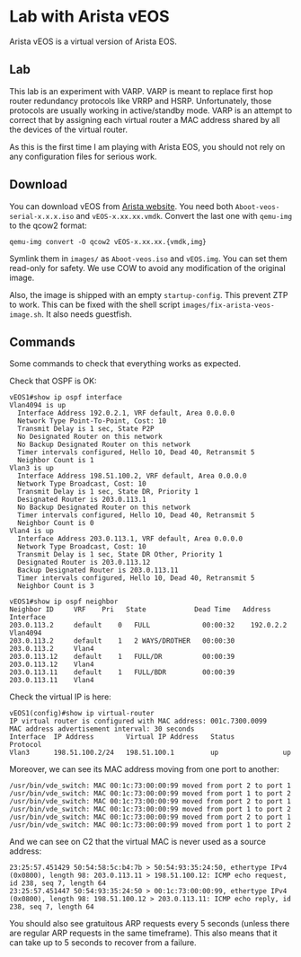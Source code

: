 Lab with Arista vEOS
====================

Arista vEOS is a virtual version of Arista EOS.

Lab
---

This lab is an experiment with VARP. VARP is meant to replace first
hop router redundancy protocols like VRRP and HSRP. Unfortunately,
those protocols are usually working in active/standby mode. VARP is an
attempt to correct that by assigning each virtual router a MAC address
shared by all the devices of the virtual router.

As this is the first time I am playing with Arista EOS, you should not
rely on any configuration files for serious work.

Download
--------

You can download vEOS from [Arista website][]. You need both
`Aboot-veos-serial-x.x.x.iso` and `vEOS-x.xx.xx.vmdk`. Convert the
last one with `qemu-img` to the qcow2 format:

    qemu-img convert -O qcow2 vEOS-x.xx.xx.{vmdk,img}

Symlink them in `images/` as `Aboot-veos.iso` and `vEOS.img`. You can
set them read-only for safety. We use COW to avoid any modification of
the original image.

Also, the image is shipped with an empty `startup-config`. This
prevent ZTP to work. This can be fixed with the shell script
`images/fix-arista-veos-image.sh`. It also needs guestfish.

[Arista website]: https://www.arista.com/en/support/software-download

Commands
--------

Some commands to check that everything works as expected.

Check that OSPF is OK:

    vEOS1#show ip ospf interface 
    Vlan4094 is up
      Interface Address 192.0.2.1, VRF default, Area 0.0.0.0
      Network Type Point-To-Point, Cost: 10
      Transmit Delay is 1 sec, State P2P
      No Designated Router on this network
      No Backup Designated Router on this network
      Timer intervals configured, Hello 10, Dead 40, Retransmit 5
      Neighbor Count is 1
    Vlan3 is up
      Interface Address 198.51.100.2, VRF default, Area 0.0.0.0
      Network Type Broadcast, Cost: 10
      Transmit Delay is 1 sec, State DR, Priority 1
      Designated Router is 203.0.113.1
      No Backup Designated Router on this network
      Timer intervals configured, Hello 10, Dead 40, Retransmit 5
      Neighbor Count is 0
    Vlan4 is up
      Interface Address 203.0.113.1, VRF default, Area 0.0.0.0
      Network Type Broadcast, Cost: 10
      Transmit Delay is 1 sec, State DR Other, Priority 1
      Designated Router is 203.0.113.12
      Backup Designated Router is 203.0.113.11
      Timer intervals configured, Hello 10, Dead 40, Retransmit 5
      Neighbor Count is 3

    vEOS1#show ip ospf neighbor 
    Neighbor ID     VRF    Pri   State            Dead Time   Address         Interface
    203.0.113.2     default    0   FULL             00:00:32    192.0.2.2       Vlan4094
    203.0.113.2     default    1   2 WAYS/DROTHER   00:00:30    203.0.113.2     Vlan4
    203.0.113.12    default    1   FULL/DR          00:00:39    203.0.113.12    Vlan4
    203.0.113.11    default    1   FULL/BDR         00:00:39    203.0.113.11    Vlan4

Check the virtual IP is here:

    vEOS1(config)#show ip virtual-router 
    IP virtual router is configured with MAC address: 001c.7300.0099
    MAC address advertisement interval: 30 seconds
    Interface  IP Address        Virtual IP Address   Status            Protocol         
    Vlan3      198.51.100.2/24   198.51.100.1         up                up               

Moreover, we can see its MAC address moving from one port to another:

    /usr/bin/vde_switch: MAC 00:1c:73:00:00:99 moved from port 2 to port 1
    /usr/bin/vde_switch: MAC 00:1c:73:00:00:99 moved from port 1 to port 2
    /usr/bin/vde_switch: MAC 00:1c:73:00:00:99 moved from port 2 to port 1
    /usr/bin/vde_switch: MAC 00:1c:73:00:00:99 moved from port 1 to port 2
    /usr/bin/vde_switch: MAC 00:1c:73:00:00:99 moved from port 2 to port 1
    /usr/bin/vde_switch: MAC 00:1c:73:00:00:99 moved from port 1 to port 2

And we can see on C2 that the virtual MAC is never used as a source address:

    23:25:57.451429 50:54:58:5c:b4:7b > 50:54:93:35:24:50, ethertype IPv4 (0x0800), length 98: 203.0.113.11 > 198.51.100.12: ICMP echo request, id 238, seq 7, length 64
    23:25:57.451447 50:54:93:35:24:50 > 00:1c:73:00:00:99, ethertype IPv4 (0x0800), length 98: 198.51.100.12 > 203.0.113.11: ICMP echo reply, id 238, seq 7, length 64

You should also see gratuitous ARP requests every 5 seconds (unless
there are regular ARP requests in the same timeframe). This also means
that it can take up to 5 seconds to recover from a failure.
